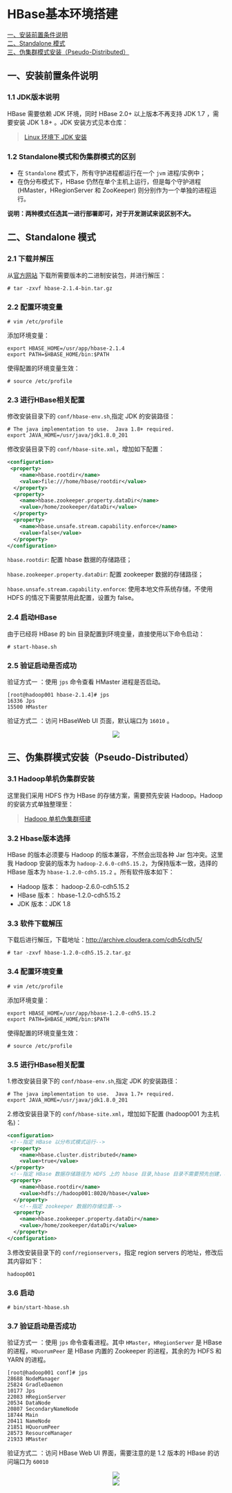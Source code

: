 # HBase基本环境搭建

<nav>
<a href="#一安装前置条件说明">一、安装前置条件说明</a><br/>
<a href="#二Standalone-模式">二、Standalone 模式</a><br/>
<a href="#三伪集群模式安装Pseudo-Distributed">三、伪集群模式安装（Pseudo-Distributed）</a><br/>
</nav>

## 一、安装前置条件说明

### 1.1 JDK版本说明

HBase 需要依赖 JDK 环境，同时 HBase 2.0+ 以上版本不再支持 JDK 1.7 ，需要安装 JDK 1.8+ 。JDK 安装方式见本仓库：

> [Linux 环境下 JDK 安装](https://github.com/heibaiying/BigData-Notes/blob/master/notes/installation/Linux下JDK安装.md)

### 1.2 Standalone模式和伪集群模式的区别

+ 在 `Standalone` 模式下，所有守护进程都运行在一个 `jvm` 进程/实例中；
+ 在伪分布模式下，HBase 仍然在单个主机上运行，但是每个守护进程 (HMaster，HRegionServer 和 ZooKeeper) 则分别作为一个单独的进程运行。

**说明：两种模式任选其一进行部署即可，对于开发测试来说区别不大。**



## 二、Standalone 模式

### 2.1 下载并解压

从[官方网站](https://hbase.apache.org/downloads.html) 下载所需要版本的二进制安装包，并进行解压：

```shell
# tar -zxvf hbase-2.1.4-bin.tar.gz
```

### 2.2 配置环境变量

```shell
# vim /etc/profile
```

添加环境变量：

```shell
export HBASE_HOME=/usr/app/hbase-2.1.4
export PATH=$HBASE_HOME/bin:$PATH
```

使得配置的环境变量生效：

```shell
# source /etc/profile
```

### 2.3 进行HBase相关配置

修改安装目录下的 `conf/hbase-env.sh`,指定 JDK 的安装路径：

```shell
# The java implementation to use.  Java 1.8+ required.
export JAVA_HOME=/usr/java/jdk1.8.0_201
```

修改安装目录下的 `conf/hbase-site.xml`，增加如下配置：

```xml
<configuration>
 <property>
    <name>hbase.rootdir</name>
    <value>file:///home/hbase/rootdir</value>
  </property>
  <property>
    <name>hbase.zookeeper.property.dataDir</name>
    <value>/home/zookeeper/dataDir</value>
  </property>
  <property>
    <name>hbase.unsafe.stream.capability.enforce</name>
    <value>false</value>
  </property>
</configuration>
```

`hbase.rootdir`: 配置 hbase 数据的存储路径；

`hbase.zookeeper.property.dataDir`: 配置 zookeeper 数据的存储路径；

`hbase.unsafe.stream.capability.enforce`: 使用本地文件系统存储，不使用 HDFS 的情况下需要禁用此配置，设置为 false。

### 2.4 启动HBase

由于已经将 HBase 的 bin 目录配置到环境变量，直接使用以下命令启动：

```shell
# start-hbase.sh
```

### 2.5 验证启动是否成功

验证方式一 ：使用 `jps` 命令查看 HMaster 进程是否启动。

```
[root@hadoop001 hbase-2.1.4]# jps
16336 Jps
15500 HMaster
```

验证方式二 ：访问 HBaseWeb UI 页面，默认端口为 `16010` 。

<div align="center"> <img src="https://gitee.com/squancher/bigdata_notes/raw/master/pictures/hbase-web-ui.png"/> </div>


## 三、伪集群模式安装（Pseudo-Distributed）

### 3.1 Hadoop单机伪集群安装

这里我们采用 HDFS 作为 HBase 的存储方案，需要预先安装 Hadoop。Hadoop 的安装方式单独整理至：

> [Hadoop 单机伪集群搭建](https://github.com/heibaiying/BigData-Notes/blob/master/notes/installation/Hadoop单机版本环境搭建.md)

### 3.2 Hbase版本选择

HBase 的版本必须要与 Hadoop 的版本兼容，不然会出现各种 Jar 包冲突。这里我 Hadoop 安装的版本为 `hadoop-2.6.0-cdh5.15.2`，为保持版本一致，选择的 HBase 版本为 `hbase-1.2.0-cdh5.15.2` 。所有软件版本如下：

+ Hadoop 版本： hadoop-2.6.0-cdh5.15.2
+ HBase 版本： hbase-1.2.0-cdh5.15.2
+ JDK 版本：JDK 1.8



### 3.3 软件下载解压

下载后进行解压，下载地址：http://archive.cloudera.com/cdh5/cdh/5/    

```shell
# tar -zxvf hbase-1.2.0-cdh5.15.2.tar.gz
```

### 3.4 配置环境变量
```shell
# vim /etc/profile
```

添加环境变量：

```shell
export HBASE_HOME=/usr/app/hbase-1.2.0-cdh5.15.2
export PATH=$HBASE_HOME/bin:$PATH
```

使得配置的环境变量生效：

```shell
# source /etc/profile
```




### 3.5 进行HBase相关配置

1.修改安装目录下的 `conf/hbase-env.sh`,指定 JDK 的安装路径：

```shell
# The java implementation to use.  Java 1.7+ required.
export JAVA_HOME=/usr/java/jdk1.8.0_201
```

2.修改安装目录下的 `conf/hbase-site.xml`，增加如下配置 (hadoop001 为主机名)：

```xml
<configuration>
 <!--指定 HBase 以分布式模式运行-->   
 <property>
    <name>hbase.cluster.distributed</name>
    <value>true</value>
 </property>
 <!--指定 HBase 数据存储路径为 HDFS 上的 hbase 目录,hbase 目录不需要预先创建，程序会自动创建-->   
 <property>
    <name>hbase.rootdir</name>
    <value>hdfs://hadoop001:8020/hbase</value>
  </property>
    <!--指定 zookeeper 数据的存储位置-->   
  <property>
    <name>hbase.zookeeper.property.dataDir</name>
    <value>/home/zookeeper/dataDir</value>
  </property>
</configuration>
```

3.修改安装目录下的 `conf/regionservers`，指定 region  servers 的地址，修改后其内容如下：

```shell
hadoop001
```



### 3.6 启动

```shell
# bin/start-hbase.sh
```



### 3.7 验证启动是否成功

验证方式一 ：使用 `jps` 命令查看进程。其中 `HMaster`，`HRegionServer` 是 HBase 的进程，`HQuorumPeer` 是 HBase 内置的 Zookeeper 的进程，其余的为 HDFS 和 YARN 的进程。

```shell
[root@hadoop001 conf]# jps
28688 NodeManager
25824 GradleDaemon
10177 Jps
22083 HRegionServer
20534 DataNode
20807 SecondaryNameNode
18744 Main
20411 NameNode
21851 HQuorumPeer
28573 ResourceManager
21933 HMaster
```

验证方式二 ：访问 HBase Web UI 界面，需要注意的是 1.2 版本的 HBase 的访问端口为 `60010`

<div align="center"> <img src="https://gitee.com/squancher/bigdata_notes/raw/master/pictures/hbase-60010.png"/> </div>


<div align="center"> <img  src="https://gitee.com/squancher/bigdata_notes/raw/master/pictures/weixin-desc.png"/> </div>